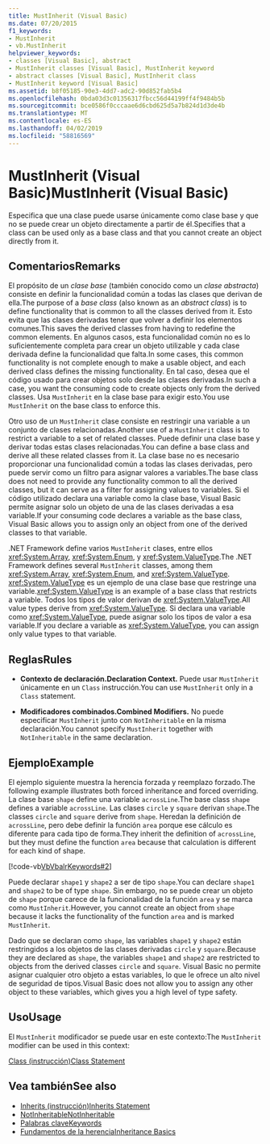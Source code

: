 ```yaml
---
title: MustInherit (Visual Basic)
ms.date: 07/20/2015
f1_keywords:
- MustInherit
- vb.MustInherit
helpviewer_keywords:
- classes [Visual Basic], abstract
- MustInherit classes [Visual Basic], MustInherit keyword
- abstract classes [Visual Basic], MustInherit class
- MustInherit keyword [Visual Basic]
ms.assetid: b8f05185-90e3-4dd7-adc2-90d852fab5b4
ms.openlocfilehash: 0bda03d3c01356317fbcc56d44199ff4f9484b5b
ms.sourcegitcommit: bce0586f0cccaae6d6cbd625d5a7b824d1d3de4b
ms.translationtype: MT
ms.contentlocale: es-ES
ms.lasthandoff: 04/02/2019
ms.locfileid: "58816569"
---
```

# <a name="mustinherit-visual-basic"></a><span data-ttu-id="0ea13-102">MustInherit (Visual Basic)</span><span class="sxs-lookup"><span data-stu-id="0ea13-102">MustInherit (Visual Basic)</span></span>
<span data-ttu-id="0ea13-103">Especifica que una clase puede usarse únicamente como clase base y que no se puede crear un objeto directamente a partir de él.</span><span class="sxs-lookup"><span data-stu-id="0ea13-103">Specifies that a class can be used only as a base class and that you cannot create an object directly from it.</span></span>  
  
## <a name="remarks"></a><span data-ttu-id="0ea13-104">Comentarios</span><span class="sxs-lookup"><span data-stu-id="0ea13-104">Remarks</span></span>  
 <span data-ttu-id="0ea13-105">El propósito de un *clase base* (también conocido como un *clase abstracta*) consiste en definir la funcionalidad común a todas las clases que derivan de ella.</span><span class="sxs-lookup"><span data-stu-id="0ea13-105">The purpose of a *base class* (also known as an *abstract class*) is to define functionality that is common to all the classes derived from it.</span></span> <span data-ttu-id="0ea13-106">Esto evita que las clases derivadas tener que volver a definir los elementos comunes.</span><span class="sxs-lookup"><span data-stu-id="0ea13-106">This saves the derived classes from having to redefine the common elements.</span></span> <span data-ttu-id="0ea13-107">En algunos casos, esta funcionalidad común no es lo suficientemente completa para crear un objeto utilizable y cada clase derivada define la funcionalidad que falta.</span><span class="sxs-lookup"><span data-stu-id="0ea13-107">In some cases, this common functionality is not complete enough to make a usable object, and each derived class defines the missing functionality.</span></span> <span data-ttu-id="0ea13-108">En tal caso, desea que el código usado para crear objetos solo desde las clases derivadas.</span><span class="sxs-lookup"><span data-stu-id="0ea13-108">In such a case, you want the consuming code to create objects only from the derived classes.</span></span> <span data-ttu-id="0ea13-109">Usa `MustInherit` en la clase base para exigir esto.</span><span class="sxs-lookup"><span data-stu-id="0ea13-109">You use `MustInherit` on the base class to enforce this.</span></span>  
  
 <span data-ttu-id="0ea13-110">Otro uso de un `MustInherit` clase consiste en restringir una variable a un conjunto de clases relacionadas.</span><span class="sxs-lookup"><span data-stu-id="0ea13-110">Another use of a `MustInherit` class is to restrict a variable to a set of related classes.</span></span> <span data-ttu-id="0ea13-111">Puede definir una clase base y derivar todas estas clases relacionadas.</span><span class="sxs-lookup"><span data-stu-id="0ea13-111">You can define a base class and derive all these related classes from it.</span></span> <span data-ttu-id="0ea13-112">La clase base no es necesario proporcionar una funcionalidad común a todas las clases derivadas, pero puede servir como un filtro para asignar valores a variables.</span><span class="sxs-lookup"><span data-stu-id="0ea13-112">The base class does not need to provide any functionality common to all the derived classes, but it can serve as a filter for assigning values to variables.</span></span> <span data-ttu-id="0ea13-113">Si el código utilizado declara una variable como la clase base, Visual Basic permite asignar solo un objeto de una de las clases derivadas a esa variable.</span><span class="sxs-lookup"><span data-stu-id="0ea13-113">If your consuming code declares a variable as the base class, Visual Basic allows you to assign only an object from one of the derived classes to that variable.</span></span>  
  
 <span data-ttu-id="0ea13-114">.NET Framework define varios `MustInherit` clases, entre ellos <xref:System.Array>, <xref:System.Enum>, y <xref:System.ValueType>.</span><span class="sxs-lookup"><span data-stu-id="0ea13-114">The .NET Framework defines several `MustInherit` classes, among them <xref:System.Array>, <xref:System.Enum>, and <xref:System.ValueType>.</span></span> <span data-ttu-id="0ea13-115"><xref:System.ValueType> es un ejemplo de una clase base que restringe una variable.</span><span class="sxs-lookup"><span data-stu-id="0ea13-115"><xref:System.ValueType> is an example of a base class that restricts a variable.</span></span> <span data-ttu-id="0ea13-116">Todos los tipos de valor derivan de <xref:System.ValueType>.</span><span class="sxs-lookup"><span data-stu-id="0ea13-116">All value types derive from <xref:System.ValueType>.</span></span> <span data-ttu-id="0ea13-117">Si declara una variable como <xref:System.ValueType>, puede asignar solo los tipos de valor a esa variable.</span><span class="sxs-lookup"><span data-stu-id="0ea13-117">If you declare a variable as <xref:System.ValueType>, you can assign only value types to that variable.</span></span>  
  
## <a name="rules"></a><span data-ttu-id="0ea13-118">Reglas</span><span class="sxs-lookup"><span data-stu-id="0ea13-118">Rules</span></span>  
  
-   <span data-ttu-id="0ea13-119">**Contexto de declaración.**</span><span class="sxs-lookup"><span data-stu-id="0ea13-119">**Declaration Context.**</span></span> <span data-ttu-id="0ea13-120">Puede usar `MustInherit` únicamente en un `Class` instrucción.</span><span class="sxs-lookup"><span data-stu-id="0ea13-120">You can use `MustInherit` only in a `Class` statement.</span></span>  
  
-   <span data-ttu-id="0ea13-121">**Modificadores combinados.**</span><span class="sxs-lookup"><span data-stu-id="0ea13-121">**Combined Modifiers.**</span></span> <span data-ttu-id="0ea13-122">No puede especificar `MustInherit` junto con `NotInheritable` en la misma declaración.</span><span class="sxs-lookup"><span data-stu-id="0ea13-122">You cannot specify `MustInherit` together with `NotInheritable` in the same declaration.</span></span>  
  
## <a name="example"></a><span data-ttu-id="0ea13-123">Ejemplo</span><span class="sxs-lookup"><span data-stu-id="0ea13-123">Example</span></span>  
 <span data-ttu-id="0ea13-124">El ejemplo siguiente muestra la herencia forzada y reemplazo forzado.</span><span class="sxs-lookup"><span data-stu-id="0ea13-124">The following example illustrates both forced inheritance and forced overriding.</span></span> <span data-ttu-id="0ea13-125">La clase base `shape` define una variable `acrossLine`.</span><span class="sxs-lookup"><span data-stu-id="0ea13-125">The base class `shape` defines a variable `acrossLine`.</span></span> <span data-ttu-id="0ea13-126">Las clases `circle` y `square` derivan `shape`.</span><span class="sxs-lookup"><span data-stu-id="0ea13-126">The classes `circle` and `square` derive from `shape`.</span></span> <span data-ttu-id="0ea13-127">Heredan la definición de `acrossLine`, pero debe definir la función `area` porque ese cálculo es diferente para cada tipo de forma.</span><span class="sxs-lookup"><span data-stu-id="0ea13-127">They inherit the definition of `acrossLine`, but they must define the function `area` because that calculation is different for each kind of shape.</span></span>  
  
 [!code-vb[VbVbalrKeywords#2](~/samples/snippets/visualbasic/VS_Snippets_VBCSharp/VbVbalrKeywords/VB/Class1.vb#2)]  
  
 <span data-ttu-id="0ea13-128">Puede declarar `shape1` y `shape2` a ser de tipo `shape`.</span><span class="sxs-lookup"><span data-stu-id="0ea13-128">You can declare `shape1` and `shape2` to be of type `shape`.</span></span> <span data-ttu-id="0ea13-129">Sin embargo, no se puede crear un objeto de `shape` porque carece de la funcionalidad de la función `area` y se marca como `MustInherit`.</span><span class="sxs-lookup"><span data-stu-id="0ea13-129">However, you cannot create an object from `shape` because it lacks the functionality of the function `area` and is marked `MustInherit`.</span></span>  
  
 <span data-ttu-id="0ea13-130">Dado que se declaran como `shape`, las variables `shape1` y `shape2` están restringidos a los objetos de las clases derivadas `circle` y `square`.</span><span class="sxs-lookup"><span data-stu-id="0ea13-130">Because they are declared as `shape`, the variables `shape1` and `shape2` are restricted to objects from the derived classes `circle` and `square`.</span></span> <span data-ttu-id="0ea13-131">Visual Basic no permite asignar cualquier otro objeto a estas variables, lo que le ofrece un alto nivel de seguridad de tipos.</span><span class="sxs-lookup"><span data-stu-id="0ea13-131">Visual Basic does not allow you to assign any other object to these variables, which gives you a high level of type safety.</span></span>  
  
## <a name="usage"></a><span data-ttu-id="0ea13-132">Uso</span><span class="sxs-lookup"><span data-stu-id="0ea13-132">Usage</span></span>  
 <span data-ttu-id="0ea13-133">El `MustInherit` modificador se puede usar en este contexto:</span><span class="sxs-lookup"><span data-stu-id="0ea13-133">The `MustInherit` modifier can be used in this context:</span></span>  
  
 [<span data-ttu-id="0ea13-134">Class (instrucción)</span><span class="sxs-lookup"><span data-stu-id="0ea13-134">Class Statement</span></span>](../../../visual-basic/language-reference/statements/class-statement.md)  
  
## <a name="see-also"></a><span data-ttu-id="0ea13-135">Vea también</span><span class="sxs-lookup"><span data-stu-id="0ea13-135">See also</span></span>

- [<span data-ttu-id="0ea13-136">Inherits (instrucción)</span><span class="sxs-lookup"><span data-stu-id="0ea13-136">Inherits Statement</span></span>](../../../visual-basic/language-reference/statements/inherits-statement.md)
- [<span data-ttu-id="0ea13-137">NotInheritable</span><span class="sxs-lookup"><span data-stu-id="0ea13-137">NotInheritable</span></span>](../../../visual-basic/language-reference/modifiers/notinheritable.md)
- [<span data-ttu-id="0ea13-138">Palabras clave</span><span class="sxs-lookup"><span data-stu-id="0ea13-138">Keywords</span></span>](../../../visual-basic/language-reference/keywords/index.md)
- [<span data-ttu-id="0ea13-139">Fundamentos de la herencia</span><span class="sxs-lookup"><span data-stu-id="0ea13-139">Inheritance Basics</span></span>](../../../visual-basic/programming-guide/language-features/objects-and-classes/inheritance-basics.md)

